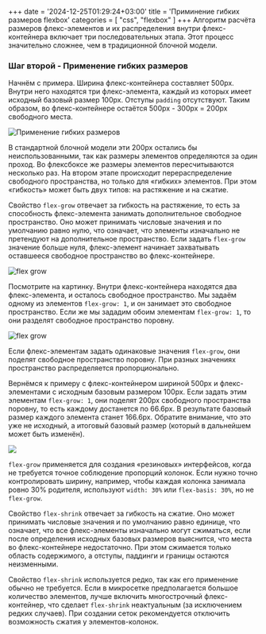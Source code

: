 +++
date = '2024-12-25T01:29:24+03:00'
title = 'Приминение гибких размеров flexbox'
categories = [ "css", "flexbox" ]
+++
Алгоритм расчёта размеров флекс-элементов и их распределения внутри флекс-контейнера включает три последовательных этапа. Этот процесс значительно сложнее, чем в традиционной блочной модели.

### Шаг второй - Применение гибких размеров

Начнём с примера. Ширина флекс-контейнера составляет 500px. Внутри него находятся три флекс-элемента, каждый из которых имеет исходный базовый размер 100px. Отступы `padding` отсутствуют. Таким образом, во флекс-контейнере остаётся 500px - 300px = 200px свободного места.

![Применение гибких размеров](/images/base_weight_flex2.png)

В стандартной блочной модели эти 200px остались бы неиспользованными, так как размеры элементов определяются за один проход. Во флексбоксе же размеры элементов пересчитываются несколько раз. На втором этапе происходит перераспределение свободного пространства, но только для «гибких» элементов. При этом «гибкость» может быть двух типов: на растяжение и на сжатие.

Свойство `flex-grow` отвечает за гибкость на растяжение, то есть за способность флекс-элемента занимать дополнительное свободное пространство. Оно может принимать числовые значения и по умолчанию равно нулю, что означает, что элементы изначально не претендуют на дополнительное пространство. Если задать `flex-grow` значение больше нуля, флекс-элемент начинает захватывать оставшееся свободное пространство во флекс-контейнере.

![flex grow](/images/flex_grow.png)

Посмотрите на картинку. Внутри флекс-контейнера находятся два флекс-элемента, и осталось свободное пространство. Мы задаём одному из элементов `flex-grow: 1`, и он занимает это свободное пространство. Если же мы зададим обоим элементам `flex-grow: 1`, то они разделят свободное пространство поровну.

![flex grow](/images/flex_grow1.1.png)

Если флекс-элементам задать одинаковые значения `flex-grow`, они поделят свободное пространство поровну. При разных значениях пространство распределяется пропорционально.

Вернёмся к примеру с флекс-контейнером шириной 500px и флекс-элементами с исходным базовым размером 100px. Если задать этим элементам `flex-grow: 1`, они поделят 200px свободного пространства поровну, то есть каждому достанется по 66.6px. В результате базовый размер каждого элемента станет 166.6px. Обратите внимание, что это уже не исходный, а итоговый базовый размер (который в дальнейшем может быть изменён).

![](/images/base_weight_flexbox1.2.png)

`flex-grow` применяется для создания «резиновых» интерфейсов, когда не требуется точное соблюдение пропорций колонок. Если нужно точно контролировать ширину, например, чтобы каждая колонка занимала ровно 30% родителя, используют `width: 30%` или `flex-basis: 30%`, но не `flex-grow`.

Свойство `flex-shrink` отвечает за гибкость на сжатие. Оно может принимать числовые значения и по умолчанию равно единице, что означает, что все флекс-элементы изначально могут сжиматься, если после определения исходных базовых размеров выяснится, что места во флекс-контейнере недостаточно. При этом сжимается только область содержимого, а отступы, паддинги и границы остаются неизменными.

Свойство `flex-shrink` используется редко, так как его применение обычно не требуется. Если в микросетке предполагается большое количество элементов, лучше включить многострочный флекс-контейнер, что сделает `flex-shrink` неактуальным (за исключением редких случаев). При создании сеток рекомендуется отключить возможность сжатия у элементов-колонок.
